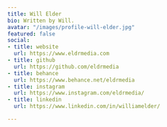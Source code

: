 ```yaml
---
title: Will Elder
bio: Written by Will.
avatar: "/images/profile-will-elder.jpg"
featured: false
social:
- title: website
  url: https://www.eldrmedia.com
- title: github
  url: https://github.com/eldrmedia
- title: behance
  url: https://www.behance.net/eldrmedia
- title: instagram
  url: https://www.instagram.com/eldrmedia/
- title: linkedin
  url: https://www.linkedin.com/in/williamelder/

---
```

